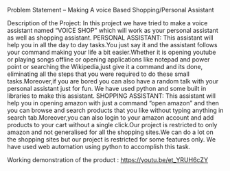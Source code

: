 Problem Statement – Making A voice Based Shopping/Personal Assistant

Description of the Project:
In this project we have tried to make a voice assistant named “VOICE SHOP” which will work as your personal assistant as well as shopping assistant.
PERSONAL ASSISTANT:
This assistant will help you in all the day to day tasks.You just say it and the assistant follows your command making your life a bit easier.Whether it is opening youtube or playing songs offline or opening applications like notepad and power point or searching the Wikipedia,just give it a command and its done, eliminating all the steps that you were required to do these small tasks.Moreover,if you are bored you can also have a random talk with your personal assistant just for fun.
We have used python and some built in libraries to make this assistant.
SHOPPING ASSISTANT:
This assistant will help you in opening amazon with just a command “open amazon” and then you can browse and search products that you like without typing anything in search tab.Moreover,you can also login to your amazon account and add products to your cart without a single click.Our project is restricted to only amazon and not generalised for all the shopping sites.We can do a lot on the shopping sites but our project is restricted for some features only.
We have used web automation using python to accomplish this task.

Working demonstration of the product :
https://youtu.be/et_YRUH6cZY
